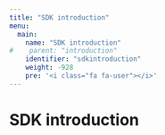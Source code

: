 ```yaml
---
title: "SDK introduction"
menu:
  main:
    name: "SDK introduction"
#    parent: "introduction"
    identifier: "sdkintroduction"
    weight: -928
    pre: '<i class="fa fa-user"></i>'
---
```


# SDK introduction